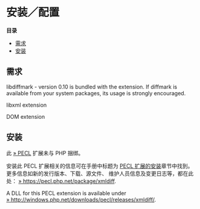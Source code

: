 安装／配置
==========

**目录**

-   [需求](/xmldiff/setup.html#需求)
-   [安装](/xmldiff/setup.html#安装)

需求
----

libdiffmark - version 0.10 is bundled with the extension. If diffmark is
available from your system packages, its usage is strongly encouraged.

libxml extension

DOM extension

安装
----

此 <a href="https://pecl.php.net/" class="link external">» PECL</a>
扩展未与 PHP 捆绑。

安装此 PECL 扩展相关的信息可在手册中标题为
<a href="/install/pecl.html" class="link">PECL 扩展的安装</a>章节中找到。更多信息如新的发行版本、下载、源文件、
维护人员信息及变更日志等，都在此处：
<a href="https://pecl.php.net/package/xmldiff" class="link external">» https://pecl.php.net/package/xmldiff</a>.

A DLL for this PECL extension is available under
<a href="http://windows.php.net/downloads/pecl/releases/xmldiff/" class="link external">» http://windows.php.net/downloads/pecl/releases/xmldiff/</a>.
